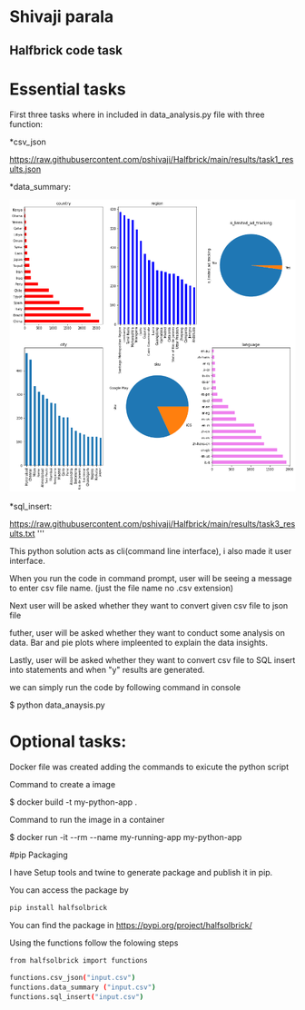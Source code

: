 Shivaji parala
===========================================================

## Halfbrick code task

# Essential tasks

First three tasks where in included in data_analysis.py file with three function:

*csv_json

https://raw.githubusercontent.com/pshivaji/Halfbrick/main/results/task1_results.json

*data_summary:

![image info](results/task2_results.png)

*sql_insert:

https://raw.githubusercontent.com/pshivaji/Halfbrick/main/results/task3_results.txt
'''

This python solution acts as cli(command line interface), i also made it user interface.

When you run the code in command prompt, user will be seeing a message to enter csv file name. (just the file name no .csv extension)

Next user will be asked whether they want to convert given csv file to json file

futher, user will be asked whether they want to conduct some analysis on data. Bar and pie plots where impleented to explain the data insights.

Lastly, user will be asked whether they want to convert csv file to SQL insert into statements and when "y" results are generated.

we can simply run the code by following command in console

$ python data_anaysis.py

# Optional tasks:

Docker file was created adding the commands to exicute the python script

Command to create a image 

$ docker build -t my-python-app .

Command to run the image in a container

$ docker run -it --rm --name my-running-app my-python-app

#pip Packaging 

I have Setup tools and twine to generate package and publish it in pip.

You can access the package by 

```bash
pip install halfsolbrick
```
You can find the package in https://pypi.org/project/halfsolbrick/

Using the functions follow the folowing steps

```bash
from halfsolbrick import functions
```

```bash
functions.csv_json("input.csv") 
functions.data_summary ("input.csv") 
functions.sql_insert("input.csv") 
```





